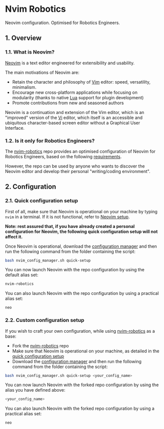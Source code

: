 # Nvim Robotics

Neovim configuration. Optimised for Robotics Engineers.

<a id="overview"></a>
## 1. Overview

### 1.1. What is Neovim?

[Neovim](https://github.com/neovim/neovim) is a text editor engineered for extensibility and usability.

The main motivations of Neovim are:
* Retain the character and philosophy of [Vim](https://github.com/vim/vim) editor: speed, versatility, minimalism.
* Encourage new cross-platform applications while focusing on modularity (thanks to native [Lua](https://www.lua.org/about.html) support for plugin development)
* Promote contributions from new and seasoned authors

Neovim is a continuation and extension of the Vim editor, which is an "improved" version of the [Vi](https://man7.org/linux/man-pages/man1/vi.1p.html) editor, which itself is an accessible and ubiquitous character-based screen editor without a Graphical User Interface.

### 1.2. Is it only for Robotics Engineers?

The [nvim-robotics](https://github.com/achille-martin/nvim-robotics) repo provides an optimised configuration of Neovim for Robotics Engineers, based on the following [requirements](docs/requirements.md).

However, the repo can be used by anyone who wants to discover the Neovim editor and develop their personal "writing/coding environment".

## 2. Configuration

<a id="quick-config-setup"></a>
### 2.1. Quick configuration setup

First of all, make sure that Neovim is operational on your machine by typing `nvim` in a terminal. If it is not functional, refer to [Neovim setup](docs/neovim_setup.md).

**Note: rest assured that, if you have already created a personal configuration for Neovim, the following quick configuration setup will not affect it.**

Once Neovim is operational, download the [configuration manager](scripts/nvim_config_manager.sh) and then run the following command from the folder containing the script:

```bash
bash nvim_config_manager.sh quick-setup
```

You can now launch Neovim with the repo configuration by using the default alias set:

```bash
nvim-robotics
```

You can also launch Neovim with the repo configuration by using a practical alias set:

```bash
neo
```

### 2.2. Custom configuration setup

If you wish to craft your own configuration, while using [nvim-robotics](https://github.com/achille-martin/nvim-robotics) as a base:
* Fork the [nvim-robotics](https://github.com/achille-martin/nvim-robotics) repo
* Make sure that Neovim is operational on your machine, as detailed in the [quick configuration setup](README.md#quick-config-setup)
* Download the [configuration manager](scripts/nvim_config_manager.sh) and then run the following command from the folder containing the script:

```bash
bash nvim_config_manager.sh quick-setup <your_config_name>
```

You can now launch Neovim with the forked repo configuration by using the alias you have defined above:

```bash
<your_config_name>
```

You can also launch Neovim with the forked repo configuration by using a practical alias set:

```bash
neo
```

